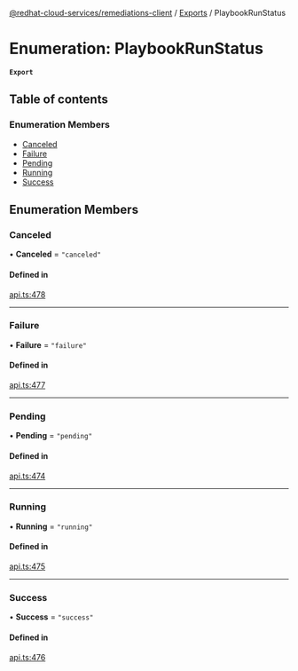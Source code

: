 [@redhat-cloud-services/remediations-client](../README.md) / [Exports](../modules.md) / PlaybookRunStatus

# Enumeration: PlaybookRunStatus

**`Export`**

## Table of contents

### Enumeration Members

- [Canceled](PlaybookRunStatus.md#canceled)
- [Failure](PlaybookRunStatus.md#failure)
- [Pending](PlaybookRunStatus.md#pending)
- [Running](PlaybookRunStatus.md#running)
- [Success](PlaybookRunStatus.md#success)

## Enumeration Members

### Canceled

• **Canceled** = ``"canceled"``

#### Defined in

[api.ts:478](https://github.com/RedHatInsights/javascript-clients/blob/main/packages/remediations/api.ts#L478)

___

### Failure

• **Failure** = ``"failure"``

#### Defined in

[api.ts:477](https://github.com/RedHatInsights/javascript-clients/blob/main/packages/remediations/api.ts#L477)

___

### Pending

• **Pending** = ``"pending"``

#### Defined in

[api.ts:474](https://github.com/RedHatInsights/javascript-clients/blob/main/packages/remediations/api.ts#L474)

___

### Running

• **Running** = ``"running"``

#### Defined in

[api.ts:475](https://github.com/RedHatInsights/javascript-clients/blob/main/packages/remediations/api.ts#L475)

___

### Success

• **Success** = ``"success"``

#### Defined in

[api.ts:476](https://github.com/RedHatInsights/javascript-clients/blob/main/packages/remediations/api.ts#L476)
